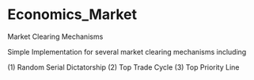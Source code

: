 # Economics_Market
Market Clearing Mechanisms

Simple Implementation for several market clearing mechanisms
including

(1) Random Serial Dictatorship
(2) Top Trade Cycle
(3) Top Priority Line
